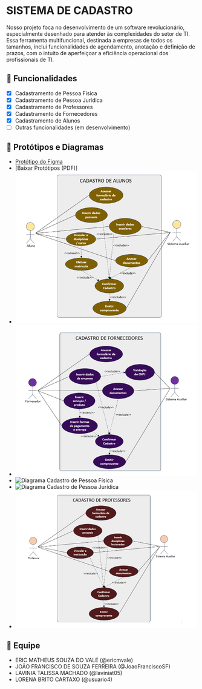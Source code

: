 # SISTEMA DE CADASTRO 
Nosso projeto foca no desenvolvimento de um software revolucionário, especialmente desenhado para atender às complexidades do setor de TI. 
Essa ferramenta multifuncional, destinada a empresas de todos os tamanhos, inclui funcionalidades de agendamento, anotação e definição de prazos, 
com o intuito de aperfeiçoar a eficiência operacional dos profissionais de TI.   

## 📌 Funcionalidades  
- [x] Cadastramento de Pessoa Física
- [x] Cadastramento de Pessoa Jurídica
- [x] Cadastramento de Professores
- [x] Cadastramento de Fornecedores
- [x] Cadastramento de Alunos
- [ ] Outras funcionalidades (em desenvolvimento)  

## 📂 Protótipos e Diagramas  
- [Protótipo do Figma](https://www.figma.com/design/EfZHjti6rRwVgwdXqCdcfk/Projeto-Integrador---3%C2%BA-semestre?node-id=0-1&p=f&t=2b6DDctU2jaFdmvu-0)
- [Baixar Protótipos (PDF)] 
- ![Diagrama Cadastro de Alunos](https://raw.githubusercontent.com/ericmvale/Projeto-Integrador---3-semestre/refs/heads/main/Diagrama%20Cadastro%20de%20Alunos.png) 
- ![Diagrama Cadastro de Fornecedores](https://raw.githubusercontent.com/ericmvale/Projeto-Integrador---3-semestre/refs/heads/main/Diagrama%20Cadastro%20de%20Fornecedores.png)
- ![Diagrama Cadastro de Pessoa Física](https://raw.githubusercontent.com/ericmvale/Projeto-Integrador---3-semestre/refs/heads/main/Diagrama%20Cadastro%20de%20Pessoa%20F%C3%ADsica.png)
- ![Diagrama Cadastro de Pessoa Jurídica](https://raw.githubusercontent.com/ericmvale/Projeto-Integrador---3-semestre/refs/heads/main/Diagrama%20Cadastro%20de%20Pessoa%20Jur%C3%ADdica.png)
- ![Diagrama Cadastro de Professores](https://raw.githubusercontent.com/ericmvale/Projeto-Integrador---3-semestre/refs/heads/main/Diagrama%20Cadastro%20de%20Professores.png)   

## 👥 Equipe  
- ERIC MATHEUS SOUZA DO VALE (@ericmvale)  
- JOÃO FRANCISCO DE SOUZA FERREIRA (@JoaoFranciscoSF)
- LAVINIA TALISSA MACHADO (@laviniat05)
- LORENA BRITO CARTAXO (@usuario4)

